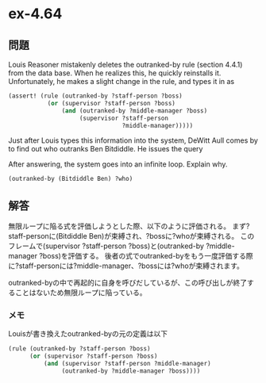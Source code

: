 # ex-4.64
## 問題
Louis Reasoner mistakenly deletes the outranked-by rule (section 4.4.1) from the data base. When he realizes this, he quickly reinstalls it. Unfortunately, he makes a slight change in the rule, and types it in as

````lisp
(assert! (rule (outranked-by ?staff-person ?boss)
           (or (supervisor ?staff-person ?boss)
               (and (outranked-by ?middle-manager ?boss)
                    (supervisor ?staff-person
                                ?middle-manager)))))
````

Just after Louis types this information into the system, DeWitt Aull comes by to find out who outranks Ben Bitdiddle. He issues the query

After answering, the system goes into an infinite loop. Explain why.

````lisp
(outranked-by (Bitdiddle Ben) ?who)
````

## 解答
無限ループに陥る式を評価しようとした際、以下のように評価される。
まず?staff-personに(Bitdiddle Ben)が束縛され、?bossに?whoが束縛される。
このフレームで(supervisor ?staff-person ?boss)と(outranked-by ?middle-manager ?boss)を評価する。
後者の式でoutranked-byをもう一度評価する際に?staff-personには?middle-manager、?bossには?whoが束縛されます。

outranked-byの中で再起的に自身を呼びだしているが、この呼び出しが終了することはないため無限ループに陥っている。

### メモ
Louisが書き換えたoutranked-byの元の定義は以下

````lisp
(rule (outranked-by ?staff-person ?boss)
      (or (supervisor ?staff-person ?boss)
          (and (supervisor ?staff-person ?middle-manager)
               (outranked-by ?middle-manager ?boss))))
````
